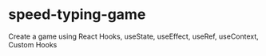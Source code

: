 # speed-typing-game
Create a game using React Hooks, useState, useEffect, useRef, useContext, Custom Hooks
